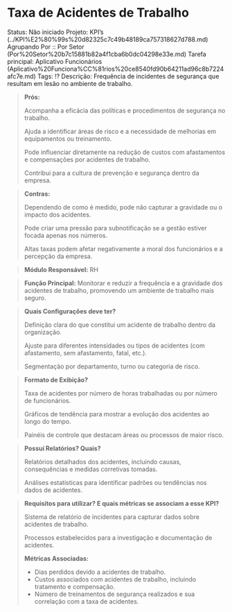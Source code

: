 # Taxa de Acidentes de Trabalho

Status: Não iniciado
Projeto: KPI’s (../KPI%E2%80%99s%20d82325c7c49b48189ca757318627d788.md)
Agrupando Por :: Por Setor (Por%20Setor%20b7c15881b82a4f1cba6b0dc04298e33e.md)
Tarefa principal: Aplicativo Funcionários (Aplicativo%20Funciona%CC%81rios%20ce8540fd90b64211ad96c8b7224afc7e.md)
Tags: !?
Descrição: Frequência de incidentes de segurança que resultam em lesão no ambiente de trabalho.

> **Prós:**
> 
> 
> Acompanha a eficácia das políticas e procedimentos de segurança no trabalho.
> 
> Ajuda a identificar áreas de risco e a necessidade de melhorias em equipamentos ou treinamento.
> 
> Pode influenciar diretamente na redução de custos com afastamentos e compensações por acidentes de trabalho.
> 
> Contribui para a cultura de prevenção e segurança dentro da empresa.
> 

> **Contras:**
> 
> 
> Dependendo de como é medido, pode não capturar a gravidade ou o impacto dos acidentes.
> 
> Pode criar uma pressão para subnotificação se a gestão estiver focada apenas nos números.
> 
> Altas taxas podem afetar negativamente a moral dos funcionários e a percepção da empresa.
> 

> **Módulo Responsável:**
RH
> 

> **Função Principal:**
Monitorar e reduzir a frequência e a gravidade dos acidentes de trabalho, promovendo um ambiente de trabalho mais seguro.
> 

> **Quais Configurações deve ter?**
> 
> 
> Definição clara do que constitui um acidente de trabalho dentro da organização.
> 
> Ajuste para diferentes intensidades ou tipos de acidentes (com afastamento, sem afastamento, fatal, etc.).
> 
> Segmentação por departamento, turno ou categoria de risco.
> 

> **Formato de Exibição?**
> 
> 
> Taxa de acidentes por número de horas trabalhadas ou por número de funcionários.
> 
> Gráficos de tendência para mostrar a evolução dos acidentes ao longo do tempo.
> 
> Painéis de controle que destacam áreas ou processos de maior risco.
> 

> **Possuí Relatórios? Quais?**
> 
> 
> Relatórios detalhados dos acidentes, incluindo causas, consequências e medidas corretivas tomadas.
> 
> Análises estatísticas para identificar padrões ou tendências nos dados de acidentes.
> 

> **Requisitos para utilizar? E quais métricas se associam a esse KPI?**
> 
> 
> Sistema de relatório de incidentes para capturar dados sobre acidentes de trabalho.
> 
> Processos estabelecidos para a investigação e documentação de acidentes.
> 
> **Métricas Associadas:**
> 
> - Dias perdidos devido a acidentes de trabalho.
> - Custos associados com acidentes de trabalho, incluindo tratamento e compensação.
> - Número de treinamentos de segurança realizados e sua correlação com a taxa de acidentes.